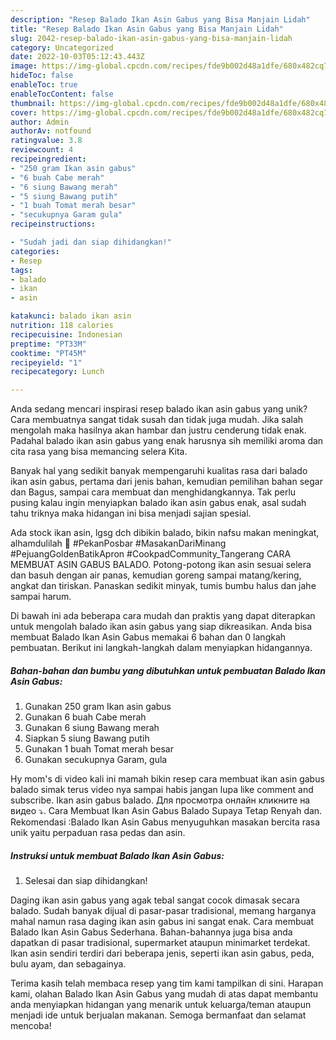 ```yaml
---
description: "Resep Balado Ikan Asin Gabus yang Bisa Manjain Lidah"
title: "Resep Balado Ikan Asin Gabus yang Bisa Manjain Lidah"
slug: 2042-resep-balado-ikan-asin-gabus-yang-bisa-manjain-lidah
category: Uncategorized
date: 2022-10-03T05:12:43.443Z
image: https://img-global.cpcdn.com/recipes/fde9b002d48a1dfe/680x482cq70/balado-ikan-asin-gabus-foto-resep-utama.jpg
hideToc: false
enableToc: true
enableTocContent: false
thumbnail: https://img-global.cpcdn.com/recipes/fde9b002d48a1dfe/680x482cq70/balado-ikan-asin-gabus-foto-resep-utama.jpg
cover: https://img-global.cpcdn.com/recipes/fde9b002d48a1dfe/680x482cq70/balado-ikan-asin-gabus-foto-resep-utama.jpg
author: Admin
authorAv: notfound
ratingvalue: 3.8
reviewcount: 4
recipeingredient:
- "250 gram Ikan asin gabus"
- "6 buah Cabe merah"
- "6 siung Bawang merah"
- "5 siung Bawang putih"
- "1 buah Tomat merah besar"
- "secukupnya Garam gula"
recipeinstructions:

- "Sudah jadi dan siap dihidangkan!"
categories:
- Resep
tags:
- balado
- ikan
- asin

katakunci: balado ikan asin 
nutrition: 118 calories
recipecuisine: Indonesian
preptime: "PT33M"
cooktime: "PT45M"
recipeyield: "1"
recipecategory: Lunch

---
```





Anda sedang mencari inspirasi resep balado ikan asin gabus yang unik? Cara membuatnya sangat tidak susah dan tidak juga mudah. Jika salah mengolah maka hasilnya akan hambar dan justru cenderung tidak enak. Padahal balado ikan asin gabus yang enak harusnya sih memiliki aroma dan cita rasa yang bisa memancing selera Kita.





Banyak hal yang sedikit banyak mempengaruhi kualitas rasa dari balado ikan asin gabus, pertama dari jenis bahan, kemudian pemilihan bahan segar dan Bagus, sampai cara membuat dan menghidangkannya. Tak perlu pusing kalau ingin menyiapkan balado ikan asin gabus enak,      asal sudah tahu triknya maka hidangan ini bisa menjadi sajian spesial.














Ada stock ikan asin, lgsg dch dibikin balado, bikin nafsu makan meningkat, alhamdulilah 🥰 #PekanPosbar #MasakanDariMinang #PejuangGoldenBatikApron #CookpadCommunity_Tangerang CARA MEMBUAT ASIN GABUS BALADO. Potong-potong ikan asin sesuai selera dan basuh dengan air panas, kemudian goreng sampai matang/kering, angkat dan tiriskan. Panaskan sedikit minyak, tumis bumbu halus dan jahe sampai harum.






Di bawah ini ada beberapa cara mudah dan praktis yang dapat diterapkan untuk mengolah balado ikan asin gabus yang siap dikreasikan. Anda bisa membuat Balado Ikan Asin Gabus memakai 6 bahan dan 0 langkah pembuatan. Berikut ini langkah-langkah dalam menyiapkan hidangannya.

<!--inarticleads1-->

##### Bahan-bahan dan bumbu yang dibutuhkan untuk pembuatan Balado Ikan Asin Gabus:

1. Gunakan 250 gram Ikan asin gabus
1. Gunakan 6 buah Cabe merah
1. Gunakan 6 siung Bawang merah
1. Siapkan 5 siung Bawang putih
1. Gunakan 1 buah Tomat merah besar
1. Gunakan secukupnya Garam, gula


Hy mom&#39;s di video kali ini mamah bikin resep cara membuat ikan asin gabus balado simak terus video nya sampai habis jangan lupa like comment and subscribe. Ikan asin gabus balado. Для просмотра онлайн кликните на видео ⤵. Cara Membuat Ikan Asin Gabus Balado Supaya Tetap Renyah dan. Rekomendasi :Balado Ikan Asin Gabus menyuguhkan masakan bercita rasa unik yaitu perpaduan rasa pedas dan asin. 

<!--inarticleads2-->

##### Instruksi untuk membuat Balado Ikan Asin Gabus:


1. Selesai dan siap dihidangkan!

Daging ikan asin gabus yang agak tebal sangat cocok dimasak secara balado. Sudah banyak dijual di pasar-pasar tradisional, memang harganya mahal namun rasa daging ikan asin gabus ini sangat enak. Cara membuat Balado Ikan Asin Gabus Sederhana. Bahan-bahannya juga bisa anda dapatkan di pasar tradisional, supermarket ataupun minimarket terdekat. Ikan asin sendiri terdiri dari beberapa jenis, seperti ikan asin gabus, peda, bulu ayam, dan sebagainya. 

Terima kasih telah membaca resep yang tim kami tampilkan di sini. Harapan kami, olahan Balado Ikan Asin Gabus yang mudah di atas dapat membantu anda menyiapkan hidangan yang menarik untuk keluarga/teman ataupun menjadi ide untuk berjualan makanan. Semoga bermanfaat dan selamat mencoba!
